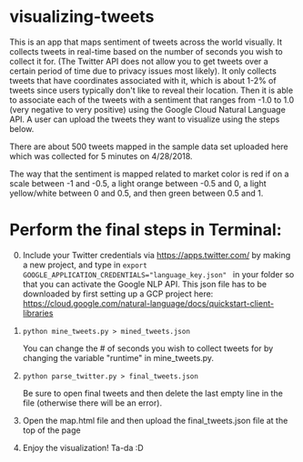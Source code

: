 # visualizing-tweets

This is an app that maps sentiment of tweets across the world visually. It collects tweets in real-time based on the number of seconds you wish to collect it for. (The Twitter API does not allow you to get tweets over a certain period of time due to privacy issues most likely). It only collects tweets that have coordinates associated with it, which is about 1-2% of tweets since users typically don't like to reveal their location. Then it is able to associate each of the tweets with a sentiment that ranges from -1.0 to 1.0 (very negative to very positive) using the Google Cloud Natural Language API. A user can upload the tweets they want to visualize using the steps below.

There are about 500 tweets mapped in the sample data set uploaded here which was collected for 5 minutes on 4/28/2018. 

The way that the sentiment is mapped related to market color is red if on a scale between -1 and -0.5, a light orange between -0.5 and 0, a light yellow/white between 0 and 0.5, and then green between 0.5 and 1. 

# Perform the final steps in Terminal:

0) Include your Twitter credentials via https://apps.twitter.com/ by making a new project, and type in 	```export GOOGLE_APPLICATION_CREDENTIALS="language_key.json" ``` in your folder so that you can activate the Google NLP API. This json file has to be downloaded by first setting up a GCP project here: https://cloud.google.com/natural-language/docs/quickstart-client-libraries
1) ```python mine_tweets.py > mined_tweets.json ```
   
   You can change the # of seconds you wish to collect tweets for by changing the variable "runtime" in mine_tweets.py.
2) ```python parse_twitter.py > final_tweets.json```
	
	Be sure to open final tweets and then delete the last empty line in the file (otherwise there will be an error).
3) Open the map.html file and then upload the final_tweets.json file at the top of the page
4) Enjoy the visualization! Ta-da :D
